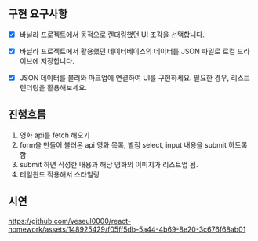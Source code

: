 ## 구현 요구사항
- [x]  바닐라 프로젝트에서 동적으로 렌더링했던 UI 조각을 선택합니다.
- [x]  바닐라 프로젝트에서 활용했던 데이터베이스의 
데이터를 JSON 파일로 로컬 드라이브에 저장합니다.
- [x]  JSON 데이터를 불러와 마크업에 연결하여 UI를 구현하세요.
필요한 경우, 리스트 렌더링을 활용해보세요.


## 진행흐름
1. 영화 api를 fetch 해오기
2. form을 만들어 불러온 api 영화 목록, 별점 select, input 내용을 submit 하도록 함
3. submit 하면 작성한 내용과 해당 영화의 이미지가 리스트업 됨.
4. 테일윈드 적용해서 스타일링

## 시연 

https://github.com/yeseul0000/react-homework/assets/148925429/f05ff5db-5a44-4b69-8e20-3c676f68ab01


